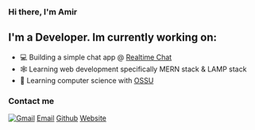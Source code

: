 ### Hi there, I'm Amir

## I'm a Developer. Im currently working on:

- 💻 Building a simple chat app @ [Realtime Chat](https://realtimechatwithnode.herokuapp.com)
- 🕸️ Learning web development specifically MERN stack & LAMP stack
- 🤖 Learning computer science with [OSSU](https://github.com/ossu/computer-science)

### Contact me

[<img src="https://img.shields.io/badge/Gmail-D14836?style=for-the-badge&logo=gmail&logoColor=white" alt="Gmail">](mailto:amiraiman.jj@gmail.com)
[Email](mailto:amiraiman.jj@gmail.com)
[Github](https://github.com/amiraiman)
[Website](https://amiraiman.github.io/portfolio)
